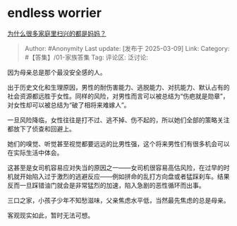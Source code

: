 # endless worrier
[为什么很多家庭里扫兴的都是妈妈？](https://www.zhihu.com/question/648656723/answer/119879454234)

> Author: #Anonymity
> Last update: [发布于 2025-03-09]
> Link:
> Category:  #【答集】/01-家族答集 
> Tag: 
> 评论区:
> 泛讨论:

因为母亲总是那个最没安全感的人。

出于历史文化和生理原因，男性的耐伤害能力、逃脱能力、对抗能力、默认占有的社会资源都远胜于女性。同样的风险，对男性而言可以被总结为“伤疤就是勋章”，对女性却可以被总结为“破了相将来难嫁人”。

一旦风险降临，女性往往是打不过、逃不掉、伤不起的，所以她们全部的策略关注都放下了侦查和回避上。

她们的嗅觉、听觉甚至视觉都要远远的比男性强，这个将来男性们有很多机会可以在实际生活中体会。

这甚至是女司机容易应对失当的原因之一——女司机很容易高估风险，在过早的时机就开始陷入过于激烈的逃避反应——例如拼命的乱打方向盘或者猛踩刹车。结果反而一旦踩错油门就会是非常猛烈的加速，陷入急剧的恶性循环而出事。

三口之家，小孩子少年不知愁滋味，父亲焦虑水平低，当然最先焦虑的总是母亲。

客观现实如此，暂时无法可想。
